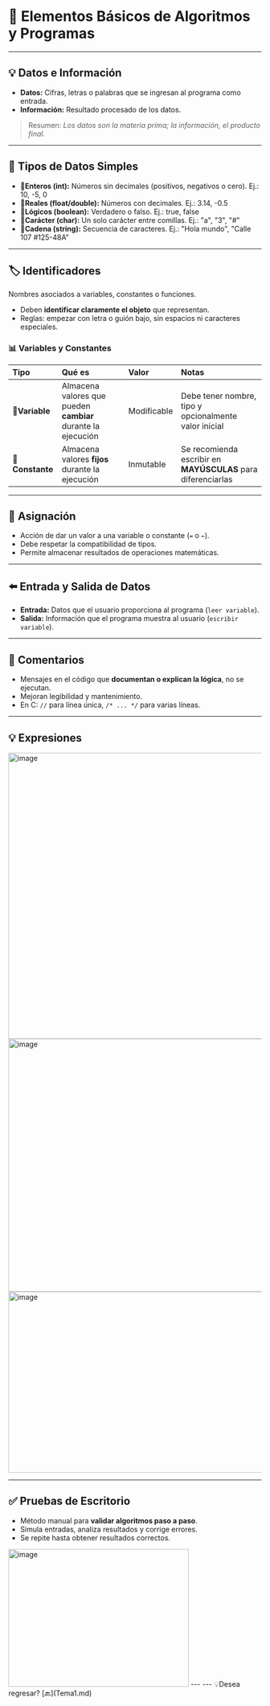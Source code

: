 # 📒 Elementos Básicos de Algoritmos y Programas

---

## 💡 Datos e Información
- **Datos:** Cifras, letras o palabras que se ingresan al programa como entrada.  
- **Información:** Resultado procesado de los datos.  
> Resumen: *Los datos son la materia prima; la información, el producto final.*

---

## 🧮 Tipos de Datos Simples
- **📍Enteros (int):** Números sin decimales (positivos, negativos o cero). Ej.: 10, -5, 0  
- **📍Reales (float/double):** Números con decimales. Ej.: 3.14, -0.5  
- **📍Lógicos (boolean):** Verdadero o falso. Ej.: true, false   
- **📍Carácter (char):** Un solo carácter entre comillas. Ej.: "a", "3", "#"  
- **📍Cadena (string):** Secuencia de caracteres. Ej.: "Hola mundo", "Calle 107 #125-48A"

---

## 🏷️ Identificadores
Nombres asociados a variables, constantes o funciones.  
- Deben **identificar claramente el objeto** que representan.  
- Reglas: empezar con letra o guión bajo, sin espacios ni caracteres especiales.

### 📊 Variables y Constantes

| Tipo | Qué es | Valor | Notas |
|:-----|:-------|:-----|:-----|
| **📘Variable** | Almacena valores que pueden **cambiar** durante la ejecución | Modificable | Debe tener nombre, tipo y opcionalmente valor inicial |
| **📗Constante** | Almacena valores **fijos** durante la ejecución | Inmutable | Se recomienda escribir en **MAYÚSCULAS** para diferenciarlas |

---

## 🔄 Asignación
- Acción de dar un valor a una variable o constante (`=` o `←`).  
- Debe respetar la compatibilidad de tipos.  
- Permite almacenar resultados de operaciones matemáticas.

---

## ⬅️ Entrada y Salida de Datos
- **Entrada:** Datos que el usuario proporciona al programa (`leer variable`).  
- **Salida:** Información que el programa muestra al usuario (`escribir variable`).

---

## 📝 Comentarios
- Mensajes en el código que **documentan o explican la lógica**, no se ejecutan.  
- Mejoran legibilidad y mantenimiento.  
- En C: `//` para línea única, `/* ... */` para varias líneas.

---

## 💡 Expresiones
<img width="1618" height="569" alt="image" src="https://github.com/user-attachments/assets/9d09562b-9a42-4763-a4db-29458dfc0684" />
<img width="1673" height="503" alt="image" src="https://github.com/user-attachments/assets/4cc1fdb6-a021-4192-a5ef-5cff4e9bef83" />
<img width="1784" height="360" alt="image" src="https://github.com/user-attachments/assets/638f1871-bf22-4d3d-99f5-66e3202f5988" />

---

## ✅ Pruebas de Escritorio
- Método manual para **validar algoritmos paso a paso**.  
- Simula entradas, analiza resultados y corrige errores.  
- Se repite hasta obtener resultados correctos.
 <img width="359" height="274" alt="image" src="https://github.com/user-attachments/assets/f80a377d-449d-474d-b154-34398645c97c" />
 ---
 ---
💡Desea regresar? [🔙](Tema1.md)

